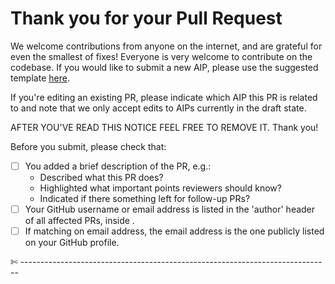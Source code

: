 # Thank you for your Pull Request

We welcome contributions from anyone on the internet, and are grateful for even the smallest of fixes! Everyone is very welcome to contribute on the codebase. If you would like to submit a new AIP, please use the suggested template [here](./AIP/template.md).

If you're editing an existing PR, please indicate which AIP this PR is related to and note that we only accept edits to AIPs currently in the draft state.

AFTER YOU'VE READ THIS NOTICE FEEL FREE TO REMOVE IT.
Thank you!

Before you submit, please check that:

- [ ] You added a brief description of the PR, e.g.:
  - Described what this PR does?
  - Highlighted what important points reviewers should know?
  - Indicated if there something left for follow-up PRs?
- [ ] Your GitHub username or email address is listed in the 'author' header of all affected PRs, inside .
- [ ] If matching on email address, the email address is the one publicly listed on your GitHub profile.

✄ -----------------------------------------------------------------------------
